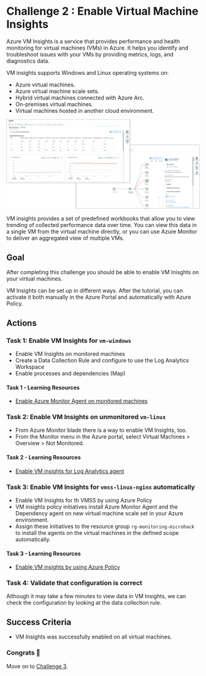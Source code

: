 # Challenge 2 : Enable Virtual Machine Insights

Azure VM Insights is a service that provides performance and health monitoring for virtual machines (VMs) in Azure. It helps you identify and troubleshoot issues with your VMs by providing metrics, logs, and diagnostics data.

VM insights supports Windows and Linux operating systems on:

- Azure virtual machines.
- Azure virtual machine scale sets.
- Hybrid virtual machines connected with Azure Arc.
- On-premises virtual machines.
- Virtual machines hosted in another cloud environment.

![VM Insights](./../img/vminsights-azmon-directvm.png)

VM insights provides a set of predefined workbooks that allow you to view trending of collected performance data over time. You can view this data in a single VM from the virtual machine directly, or you can use Azure Monitor to deliver an aggregated view of multiple VMs.

## **Goal**

After completing this challenge you should be able to enable VM Inisghts on your virtual machines.

VM Insights can be set up in different ways. After the tutorial, you can activate it both manually in the Azure Portal and automatically with Azure Policy.

## Actions

### Task 1: Enable VM Insights for `vm-windows`

- Enable VM Insights on monitored machines
- Create a Data Collection Rule and configure to use the Log Analytics Workspace
- Enable processes and dependencies (Map)

#### Task 1 - Learning Resources

- [Enable Azure Monitor Agent on monitored machines](https://learn.microsoft.com/en-us/azure/azure-monitor/vm/vminsights-enable-portal#enable-azure-monitor-agent-on-monitored-machines)

### Task 2: Enable VM Insights on unmonitored `vm-linux`

- From Azure Monitor blade there is a way to enable VM Insights, too.
- From the Monitor menu in the Azure portal, select Virtual Machines > Overview > Not Monitored.

#### Task 2 - Learning Resources

- [Enable VM insights for Log Analytics agent](https://learn.microsoft.com/en-us/azure/azure-monitor/vm/vminsights-enable-portal#enable-vm-insights-for-log-analytics-agent)

### Task 3: Enable VM Insights for `vmss-linux-nginx` automatically

- Enable VM Insights for th VMSS by using Azure Policy
- VM insights policy initiatives install Azure Monitor Agent and the Dependency agent on new virtual machine scale set in your Azure environment.
- Assign these initiatives to the resource group `rg-monitoring-microhack` to install the agents on the virtual machines in the defined scope automatically.

#### Task 3 - Learning Resources

- [Enable VM insights by using Azure Policy](https://learn.microsoft.com/en-us/azure/azure-monitor/vm/vminsights-enable-policy)

### Task 4: Validate that configuration is correct

Although it may take a few minutes to view data in VM Insights, we can check the configuration by looking at the data collection rule.

## Success Criteria

- VM Insights was successfully enabled on all virtual machines.

### Congrats :partying_face:

 Move on to [Challenge 3](03_challenge.md).
  
